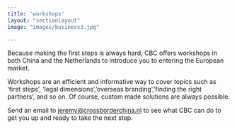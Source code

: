 ```yaml
---
title: 'workshops'
layout: "sectionlayout"
image: "images/business3.jpg"

---
```


Because making the first steps is always hard, CBC offers workshops in both China and the Netherlands to introduce you to entering the European market.

Workshops are an efficient and informative way to cover topics such as ‘first steps’, ‘legal dimensions’,’overseas branding’,’finding the right partners’, and so on. Of course, custom made solutions are always possible.

Send an email to jeremy@crossborderchina.nl to see what CBC can do to get you up and ready to take the next step.
